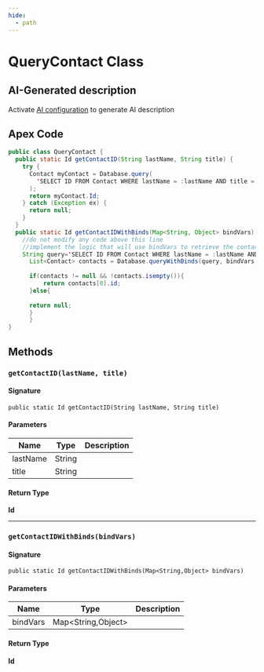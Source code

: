 ```yaml
---
hide:
  - path
---
```


# QueryContact Class

## AI-Generated description

Activate [AI configuration](https://sfdx-hardis.cloudity.com/salesforce-ai-setup/) to generate AI description

## Apex Code

```java
public class QueryContact {
  public static Id getContactID(String lastName, String title) {
    try {
      Contact myContact = Database.query(
        'SELECT ID FROM Contact WHERE lastName = :lastName AND title = :title LIMIT 1'
      );
      return myContact.Id;
    } catch (Exception ex) {
      return null;
    }
  }
  public static Id getContactIDWithBinds(Map<String, Object> bindVars) {
    //do not modify any code above this line
    //implement the logic that will use bindVars to retrieve the contact's ID
    String query='SELECT ID FROM Contact WHERE lastName = :lastName AND title = :title LIMIT 1';
      List<Contact> contacts = Database.queryWithBinds(query, bindVars, Accesslevel.USER_MODE);
      
      if(contacts != null && !contacts.isempty()){
          return contacts[0].id;
      }else{
      
      return null;
      }
      }
}
```

## Methods
### `getContactID(lastName, title)`

#### Signature
```apex
public static Id getContactID(String lastName, String title)
```

#### Parameters
| Name | Type | Description |
|------|------|-------------|
| lastName | String |  |
| title | String |  |

#### Return Type
**Id**

---

### `getContactIDWithBinds(bindVars)`

#### Signature
```apex
public static Id getContactIDWithBinds(Map<String,Object> bindVars)
```

#### Parameters
| Name | Type | Description |
|------|------|-------------|
| bindVars | Map&lt;String,Object&gt; |  |

#### Return Type
**Id**